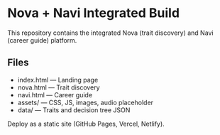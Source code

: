 # Nova + Navi Integrated Build

This repository contains the integrated Nova (trait discovery) and Navi (career guide) platform.

## Files
- index.html — Landing page
- nova.html — Trait discovery
- navi.html — Career guide
- assets/ — CSS, JS, images, audio placeholder
- data/ — Traits and decision tree JSON

Deploy as a static site (GitHub Pages, Vercel, Netlify).